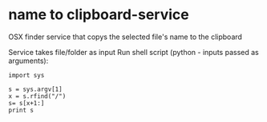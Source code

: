 name to clipboard-service
=============

OSX finder service that copys the selected file's name to the clipboard

Service takes file/folder as input
Run shell script (python - inputs passed as arguments):

    import sys
    
    s = sys.argv[1]
    x = s.rfind("/")
    s= s[x+1:]
    print s
